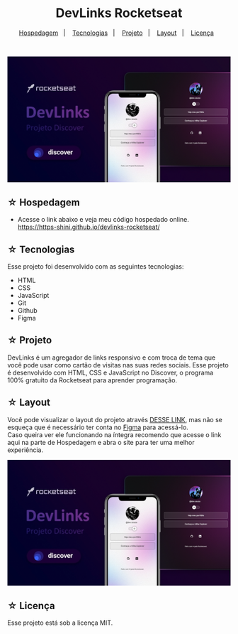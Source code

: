 <h1 align="center">DevLinks Rocketseat</h1>

<p align="center">
  <a href="#-hospedagem">Hospedagem</a>&nbsp;&nbsp;&nbsp;|&nbsp;&nbsp;&nbsp;
  <a href="#-tecnologias">Tecnologias</a>&nbsp;&nbsp;&nbsp;|&nbsp;&nbsp;&nbsp;
  <a href="#-projeto">Projeto</a>&nbsp;&nbsp;&nbsp;|&nbsp;&nbsp;&nbsp;
  <a href="#-layout">Layout</a>&nbsp;&nbsp;&nbsp;|&nbsp;&nbsp;&nbsp;
  <a href="#-licença">Licença</a>&nbsp;&nbsp;&nbsp;
</p>
<br>

![Preview](./assets/img/cover.png)

## ☆ Hospedagem

- Acesse o link abaixo e veja meu código hospedado online.<br>
https://https-shini.github.io/devlinks-rocketseat/

## ☆ Tecnologias

Esse projeto foi desenvolvido com as seguintes tecnologias:
- HTML
- CSS
- JavaScript
- Git
- Github
- Figma

## ☆ Projeto

DevLinks é um agregador de links responsivo e com troca de tema que você pode usar como cartão de visitas nas suas redes sociais.
Esse projeto é desenvolvido com HTML, CSS e JavaScript no Discover, o programa 100% gratuito da Rocketseat para aprender programação.

## ☆ Layout

Você pode visualizar o layout do projeto através [DESSE LINK](https://www.figma.com/community/file/1187422022288947321), mas não se esqueça que é necessário ter conta no [Figma](https://figma.com) para acessá-lo. <br>
Caso queira ver ele funcionando na íntegra recomendo que acesse o link aqui na parte de Hospedagem e abra o site para ter uma melhor experiência.<br>

![Preview](./assets/img/cover.png)

## ☆ Licença

Esse projeto está sob a licença MIT.
